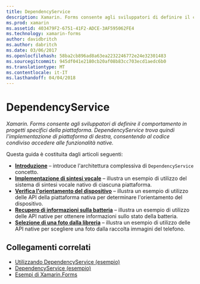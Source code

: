 ```yaml
---
title: DependencyService
description: Xamarin. Forms consente agli sviluppatori di definire il comportamento in progetti specifici della piattaforma. DependencyService trova quindi l'implementazione di piattaforma di destra, consentendo al codice condiviso accedere alle funzionalità native.
ms.prod: xamarin
ms.assetid: 403479F2-6751-41F2-ADCE-3AF595062FE4
ms.technology: xamarin-forms
author: davidbritch
ms.author: dabritch
ms.date: 03/06/2017
ms.openlocfilehash: 58ba2cb896ad8a63ea2232246772e24e32301483
ms.sourcegitcommit: 945df041e2180cb20af08b83cc703ecd1aedc6b0
ms.translationtype: MT
ms.contentlocale: it-IT
ms.lasthandoff: 04/04/2018
---
```

# <a name="dependencyservice"></a>DependencyService

_Xamarin. Forms consente agli sviluppatori di definire il comportamento in progetti specifici della piattaforma. DependencyService trova quindi l'implementazione di piattaforma di destra, consentendo al codice condiviso accedere alle funzionalità native._

Questa guida è costituita dagli articoli seguenti:

- **[Introduzione](introduction.md)**  &ndash; introduce l'architettura complessiva di `DependencyService` concetto.
- **[Implementazione di sintesi vocale](text-to-speech.md)**  &ndash; illustra un esempio di utilizzo del sistema di sintesi vocale nativo di ciascuna piattaforma.
- **[Verifica l'orientamento del dispositivo](device-orientation.md)**  &ndash; illustra un esempio di utilizzo delle API della piattaforma nativa per determinare l'orientamento del dispositivo.
- **[Recupero di informazioni sulla batteria](battery-info.md)**  &ndash; illustra un esempio di utilizzo delle API native per ottenere informazioni sullo stato della batteria.
- **[Selezione di una foto dalla libreria](photo-picker.md)**  &ndash; illustra un esempio di utilizzo delle API native per scegliere una foto dalla raccolta immagini del telefono.


## <a name="related-links"></a>Collegamenti correlati

- [Utilizzando DependencyService (esempio)](https://developer.xamarin.com/samples/UsingDependencyService)
- [DependencyService (esempio)](https://developer.xamarin.com/samples/xamarin-forms/DependencyService/DependencyServiceSample)
- [Esempi di Xamarin.Forms](https://github.com/xamarin/xamarin-forms-samples)
